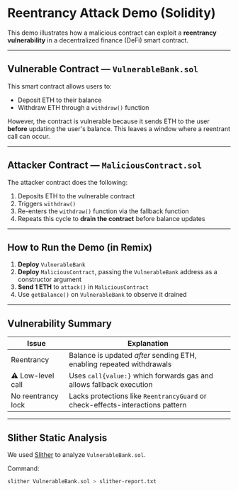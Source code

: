 #  Reentrancy Attack Demo (Solidity)

This demo illustrates how a malicious contract can exploit a **reentrancy vulnerability** in a decentralized finance (DeFi) smart contract.

---

## Vulnerable Contract — `VulnerableBank.sol`

This smart contract allows users to:

- Deposit ETH to their balance
- Withdraw ETH through a `withdraw()` function

 However, the contract is vulnerable because it sends ETH to the user **before** updating the user's balance. This leaves a window where a reentrant call can occur.

---

##  Attacker Contract — `MaliciousContract.sol`

The attacker contract does the following:

1. Deposits ETH to the vulnerable contract  
2. Triggers `withdraw()`  
3. Re-enters the `withdraw()` function via the fallback function  
4. Repeats this cycle to **drain the contract** before balance updates

---

##  How to Run the Demo (in Remix)

1. **Deploy** `VulnerableBank`
2. **Deploy** `MaliciousContract`, passing the `VulnerableBank` address as a constructor argument
3. **Send 1 ETH** to `attack()` in `MaliciousContract`
4. Use `getBalance()` on `VulnerableBank` to observe it drained

---

##  Vulnerability Summary

| Issue                | Explanation                                                                 |
|---------------------|-----------------------------------------------------------------------------|
|  Reentrancy        | Balance is updated *after* sending ETH, enabling repeated withdrawals       |
| ⚠ Low-level call    | Uses `call{value:}` which forwards gas and allows fallback execution        |
|  No reentrancy lock| Lacks protections like `ReentrancyGuard` or check-effects-interactions pattern |

---

##  Slither Static Analysis

We used [Slither](https://github.com/crytic/slither) to analyze `VulnerableBank.sol`.

Command:

```bash
slither VulnerableBank.sol > slither-report.txt


